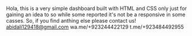 Hola, this is a very simple dashboard built with HTML and CSS only just for gaining an idea to so while some reported it's not be a responsive in some casses. So, if you find anthing else please contact us! 
abidali129418@gmail.com
wa.me/+923244422129 
t.me/+923484492955
